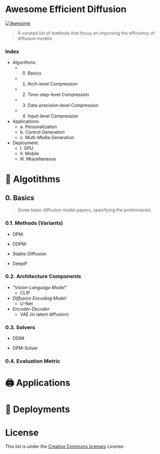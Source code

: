 # Awesome Efficient Diffusion

[![Awesome](https://awesome.re/badge-flat.svg)](https://awesome.re)

> A curated list of methods that focus on improving the efficiency of diffusion models

### Index

- Algorithms:
    - 0. Basics
    - 1. Arch-level Compression
    - 2. Time-step-level Compression
    - 3. Data-precision-level Compression
    - 4. Input-level Compression
- Applications:
    - a. Personalization
    - b. Control Generation
    - c. Multi-Media Generation
- Deployment:
    - Ⅰ. GPU
    - Ⅱ. Mobile
    - Ⅲ. Miscellaneous

# 🔬 Algotithms

## 0. Basics

> Some basic diffusion model papers, specifying the preliminaries. 

### 0.1. Methods (Variants)

- DPM:

- DDPM:

- Stable-Diffusion

- DeepIF

### 0.2. Architecture Components

- *"Vision-Language Model"*
    - CLIP
- *Diffusion Encoding Model*
    - U-Net
- *Encoder-Decoder*
    - VAE (in latent diffusion)

### 0.3. Solvers

- DDIM

- DPM-Solver

### 0.4. Evaluation Metric


# 🖨 Applications

# 🔋 Deployments

# License

This list is under the [Creative Commons licenses](https://creativecommons.org/) License.

